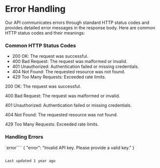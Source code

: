 # Error Handling

Our API communicates errors through standard HTTP status codes and provides detailed error messages in the response body. Here are common HTTP status codes and their meanings:

### Common HTTP Status Codes

- 200 OK: The request was successful.
- 400 Bad Request: The request was malformed or invalid.
- 401 Unauthorized: Authentication failed or missing credentials.
- 404 Not Found: The requested resource was not found.
- 429 Too Many Requests: Exceeded rate limits.

200 OK: The request was successful.

400 Bad Request: The request was malformed or invalid.

401 Unauthorized: Authentication failed or missing credentials.

404 Not Found: The requested resource was not found.

429 Too Many Requests: Exceeded rate limits.

### Handling Errors

`error````
{
  "error": "Invalid API key. Please provide a valid key."
}
```

Last updated 1 year ago